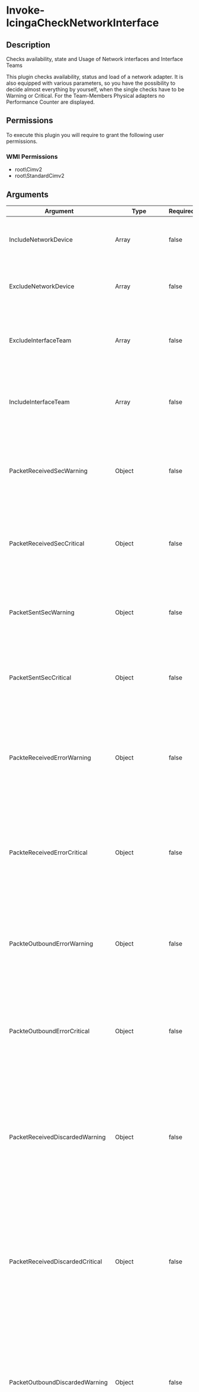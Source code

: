 
# Invoke-IcingaCheckNetworkInterface

## Description

Checks availability, state and Usage of Network interfaces and Interface Teams

This plugin checks availability, status and load of a network adapter. It is also
equipped with various parameters, so you have the possibility to decide almost
everything by yourself, when the single checks have to be Warning or Critical. For the
Team-Members Physical adapters no Performance Counter are displayed.

## Permissions

To execute this plugin you will require to grant the following user permissions.

### WMI Permissions

* root\Cimv2
* root\StandardCimv2

## Arguments

| Argument | Type | Required | Default | Description |
| ---      | ---  | ---      | ---     | ---         |
| IncludeNetworkDevice | Array | false | @() | Specify the index of network adapters you want to include for checks. Example 4, 3 |
| ExcludeNetworkDevice | Array | false | @() | Specify the index of network adapters you want to exclude for checks. Example 4, 3 |
| ExcludeInterfaceTeam | Array | false | @() | Specify the name of network interface teams you want to exclude for checks. Example OutboundGroup, ClusterInterface |
| IncludeInterfaceTeam | Array | false | @() | Specify the name of network interface teams you want to include for checks. Example OutboundGroup, ClusterInterface |
| PacketReceivedSecWarning | Object | false |  | Warning threshold for network Interface Packets Received/sec is the rate at which packets are received on the network interface. |
| PacketReceivedSecCritical | Object | false |  | Critical threshold for network Interface Packets Received/sec is the rate at which packets are received on the network interface. |
| PacketSentSecWarning | Object | false |  | Warning threshold for network Interface Packets Sent/sec is the rate at which packets are sent on the network interface. |
| PacketSentSecCritical | Object | false |  | Critical threshold for network Interface Packets Sent/sec is the rate at which packets are sent on the network interface. |
| PackteReceivedErrorWarning | Object | false |  | Warning threshold for network Interface Packets Received Errors is the number of inbound packets that contained errors preventing them from being deliverable to a higher-layer protocol. |
| PackteReceivedErrorCritical | Object | false |  | Critical threshold for network Interface Packets Received Errors is the number of inbound packets that contained errors preventing them from being deliverable to a higher-layer protocol. |
| PackteOutboundErrorWarning | Object | false |  | Warning threshold for network Interface Packets Outbound Errors is the number of outbound packets that could not be transmitted because of errors. |
| PackteOutboundErrorCritical | Object | false |  | Critical threshold for network Interface Packets Outbound Errors is the number of outbound packets that could not be transmitted because of errors. |
| PacketReceivedDiscardedWarning | Object | false |  | Warning threshold for network Interface Packets Received Discarded is the number of inbound packets that were chosen to be discarded even though no errors had been detected to prevent their delivery to a higher-layer protocol. |
| PacketReceivedDiscardedCritical | Object | false |  | Critical threshold for network Interface Packets Received Discarded is the number of inbound packets that were chosen to be discarded even though no errors had been detected to prevent their delivery to a higher-layer protocol. |
| PacketOutboundDiscardedWarning | Object | false |  | Warning threshold for network Interface Packets Outbound Discarded is the number of outbound packets that were chosen to be discarded even though no errors had been detected to prevent transmission. |
| PacketOutboundDiscardedCritical | Object | false |  | Critical threshold for network Interface Packets Outbound Discarded is the number of outbound packets that were chosen to be discarded even though no errors had been detected to prevent transmission. |
| IncomingAvgBandUsageWarning | Object | false |  | Warning threshold for network Interface avg. Bytes Received/sec is the average of incoming Bytes. |
| IncomingAvgBandUsageCritical | Object | false |  | Critical threshold for network Interface avg. Bytes Received/sec is the average of incoming Bytes. |
| OutboundAvgBandUsageWarning | Object | false |  | Warning threshold for network Interface avg. Bytes Sent/sec is the average of outbound Bytes. |
| OutboundAvgBandUsageCritical | Object | false |  | Critical threshold for network Interface avg. Bytes Sent/sec is the average of outbound Bytes. |
| DeviceTotalBytesSecWarning | Object | false |  | Warning threshold for network Interface Bytes Total/sec is the rate at which bytes are sent and received over each network adapter, including framing characters. |
| DeviceTotalBytesSecCritical | Object | false |  | Critical threshold for network Interface Bytes Total/sec is the rate at which bytes are sent and received over each network adapter, including framing characters. |
| DeviceSentBytesSecWarning | Object | false |  | Warning threshold for network Interface Bytes Sent/sec is the rate at which bytes are sent over each network adapter, including framing characters. |
| DeviceSentBytesSecCritical | Object | false |  | Critical threshold for network Interface Bytes Sent/sec is the rate at which bytes are sent over each network adapter, including framing characters. |
| DeviceReceivedBytesSecWarning | Object | false |  | Warning threshold for network Interface Bytes Received/sec is the rate at which bytes are received over each network adapter, including framing characters. |
| DeviceReceivedBytesSecCritical | Object | false |  | Critical threshold for network Interface Bytes Received/sec is the rate at which bytes are received over each network adapter, including framing characters. |
| LinkSpeedWarning | Object | false |  | Warning threshold for the transmit link speed in (10 MBit, 100 MBit, 1 GBit, 10 GBit, 100 GBit, ...) of the network Interface. |
| LinkSpeedCritical | Object | false |  | Critical threshold for the transmit link speed in (10 MBit, 100 MBit, 1 GBit, 10 GBit, 100 GBit, ...) of the network Interface. |
| InterfaceTeamStatusWarning | Object | false |  | Warning threshold for the Status of a network Interface Teams. |
| InterfaceTeamStatusCritical | Object | false |  | Critical threshold for the Status of a network Interface Teams. |
| InterfaceSlaveEnabledStateWarning | Object | false |  | Warning threshold for the State of a network Interface Team-Members/Slaves. |
| InterfaceSlaveEnabledStateCritical | Object | false |  | Critical threshold for the State of a network Interface Team-Members/Slaves. |
| InterfaceAdminStatusWarning | Object | false |  | Warning threshold for the network Interface administrative status. |
| InterfaceOperationalStatusWarning | Object | false |  | Warning threshold for the current network interface operational status. |
| InterfaceOperationalStatusCritical | Object | false |  | Critical threshold for the current network interface operational status. |
| InterfaceConnectionStatusWarning | Object | false |  | Warning threshold for the state of the network adapter connection to the network. |
| InterfaceConnectionStatusCritical | Object | false |  | Critical threshold for the state of the network adapter connection to the network. |
| IncludeHiddenNetworkDevice | SwitchParameter | false | False | Set this argument if you want to include hidden network Adapter for checks. It is a network which is available but is not broadcasting its ID. |
| NoPerfData | SwitchParameter | false | False | Disables the performance data output of this plugin |
| Verbosity | Object | false | 0 | Changes the behavior of the plugin output which check states are printed: 0 (default): Only service checks/packages with state not OK will be printed 1: Only services with not OK will be printed including OK checks of affected check packages including Package config 2: Everything will be printed regardless of the check state |

## Examples

### Example Command 1

```powershell
icinga { Invoke-IcingaCheckNetworkInterface  -Verbosity 2  }
```

### Example Output 1

```powershell
[OK] Check package "Network Device Package" (Match All)\_ [OK] Check package "Interface Ethernet" (Match All)\_ [OK] #1 AdminLocked: False\_ [OK] #1 bytes received/sec: 3691.900146B\_ [OK] #1 bytes sent/sec: 324.831177B\_ [OK] #1 bytes total/sec: 3994.609619B\_ [OK] #1 Interface AdminStatus: Up\_ [OK] #1 Interface OperationalStatus: Up\_ [OK] #1 LinkSpeed: 1 GBit\_ [OK] #1 NetConnectionStatus: Connected\_ [OK] #1 packets avg. incoming traffic load: 0%\_ [OK] #1 packets avg. outbound traffic load: 0%\_ [OK] #1 packets outbound discarded: 0\_ [OK] #1 packets outbound errors: 0\_ [OK] #1 packets received discarded: 0\_ [OK] #1 packets received errors: 0\_ [OK] #1 packets received/sec: 6.467305\_ [OK] #1 packets sent/sec: 1.659066\_ [OK] #1 VlanID:| '1_packets_outbound_discarded'=0;; '1_packets_receivedsec'=6.467305;; '1_bytes_receivedsec'=3691.900146B;; '1_packets_received_errors'=0;; '1_packets_sentsec'=1.659066;; '1_bytes_sentsec'=324.831177B;; '1_packets_avg_incomming_traffic_load'=0%;;;0;100 '1_packets_received_discarded'=0;; '1_packets_avg_outbound_traffic_load'=0%;;;0;100 '1_packets_outbound_errors'=0;; '1_bytes_totalsec'=3994.609619B;;0
```
